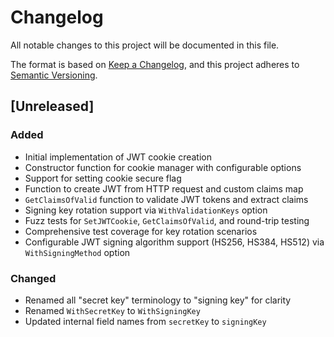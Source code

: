 # Changelog

All notable changes to this project will be documented in this file.

The format is based on [Keep a Changelog](https://keepachangelog.com/en/1.0.0/),
and this project adheres to [Semantic Versioning](https://semver.org/spec/v2.0.0.html).

## [Unreleased]

### Added
- Initial implementation of JWT cookie creation
- Constructor function for cookie manager with configurable options
- Support for setting cookie secure flag
- Function to create JWT from HTTP request and custom claims map
- `GetClaimsOfValid` function to validate JWT tokens and extract claims
- Signing key rotation support via `WithValidationKeys` option
- Fuzz tests for `SetJWTCookie`, `GetClaimsOfValid`, and round-trip testing
- Comprehensive test coverage for key rotation scenarios
- Configurable JWT signing algorithm support (HS256, HS384, HS512) via `WithSigningMethod` option

### Changed
- Renamed all "secret key" terminology to "signing key" for clarity
- Renamed `WithSecretKey` to `WithSigningKey`
- Updated internal field names from `secretKey` to `signingKey`
